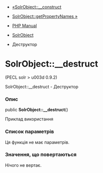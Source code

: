 - [«SolrObject::\_\_construct](solrobject.construct.md)
- [SolrObject::getPropertyNames »](solrobject.getpropertynames.md)

- [PHP Manual](index.md)
- [SolrObject](class.solrobject.md)
- Деструктор

# SolrObject::\_\_destruct

(PECL solr \> u003d 0.9.2)

SolrObject::\_\_destruct - Деструктор

### Опис

public **SolrObject::\_\_destruct**()

Приклад використання

### Список параметрів

Ця функція не має параметрів.

### Значення, що повертаються

Нічого не вертає.
